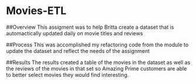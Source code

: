 # Movies-ETL

##Overview 
This assigment was to help Britta create a dataset that is automactically updated daily on movie titles and reviews 

##Process
This was accomplished my refactoring code from the module to update the dataset and reflect the needs of the assignment 

##Results 
The results created a table of the movies in the dataset as well as the reviews of the movies in that set so Amazing Prime customers are able to better select movies they would find interesting. 
